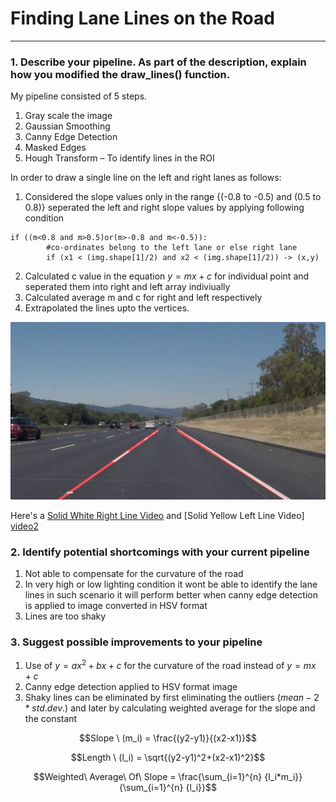 # **Finding Lane Lines on the Road** 

[//]: # (Image References)

[image1]: ./test_images_output/solidWhiteRight.jpg "Processed Image"
[video1]: ./test_videos_output/solidWhiteRight.mp4 "Solid White Right"
[video2]: ./test_videos_output/solidYellowLeft.mp4 "Solid Yellow Left"

---

### 1. Describe your pipeline. As part of the description, explain how you modified the draw_lines() function.

My pipeline consisted of 5 steps. 

1. Gray scale the image
2. Gaussian Smoothing
3. Canny Edge Detection
4. Masked Edges
5. Hough Transform – To identify lines in the ROI

In order to draw a single line on the left and right lanes as follows:
1. Considered the slope values only in the range {(-0.8 to -0.5) and (0.5 to 0.8)} seperated the left and right slope values by applying following condition
```
if ((m<0.8 and m>0.5)or(m>-0.8 and m<-0.5)): 
        #co-ordinates belong to the left lane or else right lane
        if (x1 < (img.shape[1]/2) and x2 < (img.shape[1]/2)) -> (x,y) 
```
2. Calculated c value in the equation $y=mx+c$ for individual point and seperated them into right and left array indiviually
3. Calculated average m and c for right and left respectively
4. Extrapolated the lines upto the vertices.

![alt text][image1]

Here's a [Solid White Right Line Video][video1] and [Solid Yellow Left Line Video] [video2]


### 2. Identify potential shortcomings with your current pipeline


1. Not able to compensate for the curvature of the road
2. In very high or low lighting condition it wont be able to identify the lane lines in such scenario it will perform better when canny edge detection is applied to image converted in HSV format
3. Lines are too shaky


### 3. Suggest possible improvements to your pipeline

1. Use of $y = ax^2+bx+c$ for the curvature of the road instead of $y=mx+c$
2. Canny edge detection applied to HSV format image
3. Shaky lines can be eliminated by first eliminating the outliers $(mean - 2*std. dev.)$ and later by calculating weighted average for the slope and the constant 

$$Slope \ (m_i) = \frac{(y2-y1)}{(x2-x1)}$$

$$Length \ (l_i) = \sqrt{(y2-y1)^2+(x2-x1)^2}$$

$$Weighted\ Average\ Of\ Slope = \frac{\sum_{i=1}^{n} {l_i*m_i}}{\sum_{i=1}^{n} {l_i}}$$